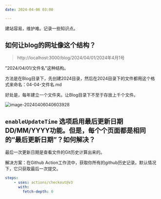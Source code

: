 ```yaml
---
date: 2024-04-06 03:00

---
```


建站容易，维护难。记录一些知识点。

## 如何让blog的网址像这个结构？

> http://localhost:3000/blog/2024/04/01/2024年4月1号

"2024/04/01/文件名"这种结构。

方法是在Blog目录下，先创建2024目录，然后在2024目录下的文件都用这个格式来命名：04-04-文件名.md

好处是，每年建立一个文件夹。让Blog目录下不至于存放上千个文件。

![image-20240406040603928](https://docu-1319658309.cos.ap-guangzhou.myqcloud.com/image-20240406040603928.png)

## `enableUpdateTime` 选项启用最后更新日期DD/MM/YYYY功能。但是，每个个页面都是相同的“最后更新日期”？如何解决？

最后一次更新日期是查看文件的Git历史计算出来的。

解决方案：在Github Action工作流中，获取你所有的github历史记录。默认情况下，它只获取最后一次提交。

```yaml
steps:
    - uses: actions/checkout@v3
      with:
        fetch-depth: 0
```
